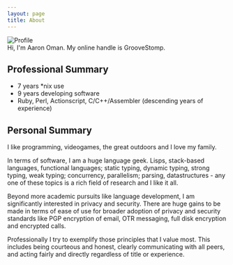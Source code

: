 ```yaml
---
layout: page
title: About
---
```


<img src="{{ site.profile.icon.aaron }}" alt="Profile" class="horizontally-centered" />

<div class="message horizontally-centered">
  Hi, I'm Aaron Oman.  My online handle is GrooveStomp.
</div>

## Professional Summary
- 7 years *nix use
- 9 years developing software
- Ruby, Perl, Actionscript, C/C++/Assembler (descending years of experience)

## Personal Summary
I like programming, videogames, the great outdoors and I love my family.

In terms of software, I am a huge language geek.  Lisps, stack-based languages,
functional languages; static typing, dynamic typing, strong typing, weak typing;
concurrency, parallelism; parsing, datastructures - any one of these topics
is a rich field of research and I like it all.

Beyond more academic pursuits like language development, I am significantly interested
in privacy and security.  There are huge gains to be made in terms of ease of use
for broader adoption of privacy and security standards like PGP encryption of email,
OTR messaging, full disk encryption and encrypted calls.

Professionally I try to exemplify those principles that I value most.  This includes
being courteous and honest, clearly communicating with all peers, and acting fairly and directly
regardless of title or experience.
